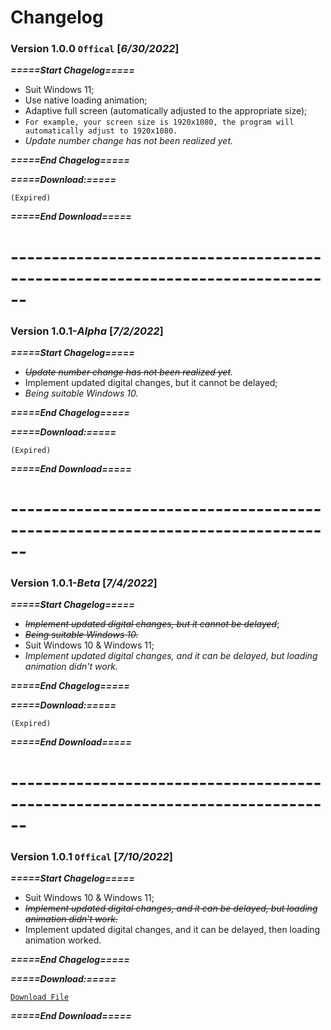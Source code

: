 # Changelog

### Version 1.0.0 `Offical` \[**_6/30/2022_**\]

_**=====Start Chagelog=====**_
* Suit Windows 11;
* Use native loading animation;
* Adaptive full screen (automatically adjusted to the appropriate size);
* `For example, your screen size is 1920x1080, the program will automatically adjust to 1920x1080.`
* _Update number change has not been realized yet._

_**=====End Chagelog=====**_

_**=====Download:=====**_

`(Expired)`

_**=====End Download=====**_
# ------------------------------------------------------------------------------
### Version 1.0.1-_Alpha_ \[**_7/2/2022_**\]

_**=====Start Chagelog=====**_
* _<s>Update number change has not been realized yet</s>._
* Implement updated digital changes, but it cannot be delayed;
* _Being suitable Windows 10._

_**=====End Chagelog=====**_

_**=====Download:=====**_

`(Expired)`

_**=====End Download=====**_
# ------------------------------------------------------------------------------
### Version 1.0.1-_Beta_ \[**_7/4/2022_**\]

_**=====Start Chagelog=====**_
* _<s>Implement updated digital changes, but it cannot be delayed</s>_;
* <s>_Being suitable Windows 10._</s>
* Suit Windows 10 & Windows 11;
* _Implement updated digital changes, and it can be delayed, but loading animation didn't work._

_**=====End Chagelog=====**_

_**=====Download:=====**_

`(Expired)`

_**=====End Download=====**_
# ------------------------------------------------------------------------------
### Version 1.0.1 `Offical` \[**_7/10/2022_**\]

_**=====Start Chagelog=====**_
* Suit Windows 10 & Windows 11;
* _<s>Implement updated digital changes, and it can be delayed, but loading animation didn't work.</s>_
* Implement updated digital changes, and it can be delayed, then loading animation worked.

_**=====End Chagelog=====**_

_**=====Download:=====**_

[`Download File`][df]

_**=====End Download=====**_

[df]:./QDownload/Microsoft%20Windows%20Update.exe
